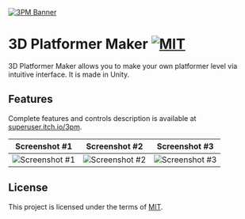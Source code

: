 [![3PM Banner](https://img.itch.zone/aW1hZ2UvMTU1ODgwLzcxNjExNS5wbmc=/original/n%2BNtB8.png)](https://superuser.itch.io/3pm)

# 3D Platformer Maker [![MIT](https://badges.frapsoft.com/os/mit/mit.svg?v=102)](https://github.com/sudoio/3d-platformer-maker/blob/master/LICENSE.md)
3D Platformer Maker allows you to make your own platformer level via intuitive interface. It is made in Unity.

## Features
Complete features and controls description is available at [superuser.itch.io/3pm](https://superuser.itch.io/3pm).

Screenshot #1 | Screenshot #2 | Screenshot #3
--- | --- | ---
![Screenshot #1](https://img.itch.zone/aW1hZ2UvMTU1ODgwLzcxNTkxMS5wbmc=/original/bNR7G7.png) | ![Screenshot #2](https://img.itch.zone/aW1hZ2UvMTU1ODgwLzcxNTg5MS5wbmc=/original/%2F7RnWH.png) | ![Screenshot #3](https://img.itch.zone/aW1hZ2UvMTU1ODgwLzcxNTg5My5wbmc=/original/8M2QhJ.png)

## License
This project is licensed under the terms of [MIT](https://github.com/sudoio/3d-platformer-maker/blob/master/LICENSE.md).
